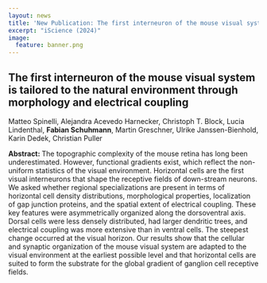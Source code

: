 ```yaml
---
layout: news
title: 'New Publication: The first interneuron of the mouse visual system is tailored to the natural environment through morphology and electrical coupling'
excerpt: "iScience (2024)" 
image:
  feature: banner.png
---
```



## The first interneuron of the mouse visual system is tailored to the natural environment through morphology and electrical coupling

Matteo Spinelli, Alejandra Acevedo Harnecker, Christoph T. Block, Lucia Lindenthal, **Fabian Schuhmann**, Martin Greschner, Ulrike Janssen-Bienhold, Karin Dedek, Christian Puller

<b>Abstract: </b>
The topographic complexity of the mouse retina has long been underestimated. However, functional gradients exist, which reflect the non-uniform statistics of the visual environment. Horizontal cells are the first visual interneurons that shape the receptive fields of down-stream neurons. We asked whether regional specializations are present in terms of horizontal cell density distributions, morphological properties, localization of gap junction proteins, and the spatial extent of electrical coupling. These key features were asymmetrically organized along the dorsoventral axis. Dorsal cells were less densely distributed, had larger dendritic trees, and electrical coupling was more extensive than in ventral cells. The steepest change occurred at the visual horizon. Our results show that the cellular and synaptic organization of the mouse visual system are adapted to the visual environment at the earliest possible level and that horizontal cells are suited to form the substrate for the global gradient of ganglion cell receptive fields.

